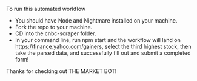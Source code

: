 To run this automated workflow
- You should have Node and Nightmare installed on your machine.
- Fork the repo to your machine.
- CD into the cnbc-scraper folder.
- In your command line, run npm start and the workflow will land on  https://finance.yahoo.com/gainers, select the third highest stock, then take the parsed data, and successfully fill out and submit a completed form!

Thanks for checking out THE MARKET BOT!